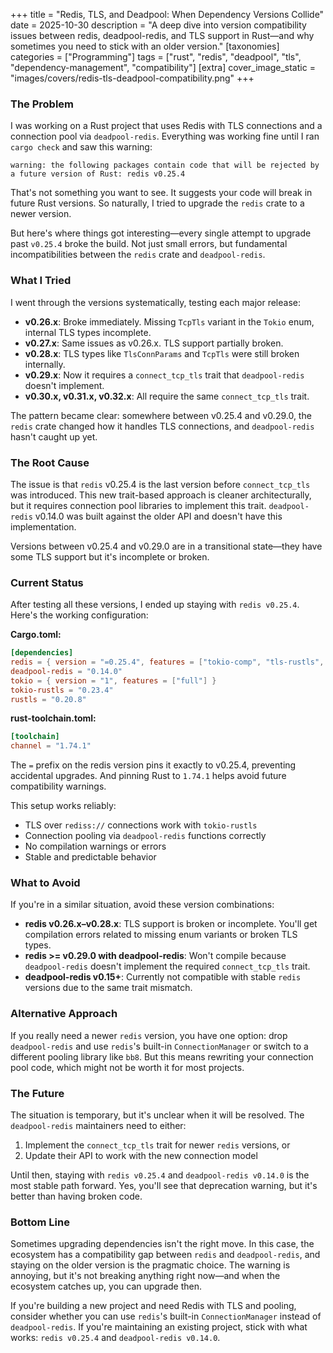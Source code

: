 +++
title = "Redis, TLS, and Deadpool: When Dependency Versions Collide"
date = 2025-10-30
description = "A deep dive into version compatibility issues between redis, deadpool-redis, and TLS support in Rust—and why sometimes you need to stick with an older version."
[taxonomies]
categories = ["Programming"]
tags = ["rust", "redis", "deadpool", "tls", "dependency-management", "compatibility"]
[extra]
cover_image_static = "images/covers/redis-tls-deadpool-compatibility.png"
+++

### The Problem

I was working on a Rust project that uses Redis with TLS connections and a connection pool via `deadpool-redis`. Everything was working fine until I ran `cargo check` and saw this warning:

```
warning: the following packages contain code that will be rejected by a future version of Rust: redis v0.25.4
```

That's not something you want to see. It suggests your code will break in future Rust versions. So naturally, I tried to upgrade the `redis` crate to a newer version.

But here's where things got interesting—every single attempt to upgrade past `v0.25.4` broke the build. Not just small errors, but fundamental incompatibilities between the `redis` crate and `deadpool-redis`.

### What I Tried

I went through the versions systematically, testing each major release:

- **v0.26.x**: Broke immediately. Missing `TcpTls` variant in the `Tokio` enum, internal TLS types incomplete.
- **v0.27.x**: Same issues as v0.26.x. TLS support partially broken.
- **v0.28.x**: TLS types like `TlsConnParams` and `TcpTls` were still broken internally.
- **v0.29.x**: Now it requires a `connect_tcp_tls` trait that `deadpool-redis` doesn't implement.
- **v0.30.x, v0.31.x, v0.32.x**: All require the same `connect_tcp_tls` trait.

The pattern became clear: somewhere between v0.25.4 and v0.29.0, the `redis` crate changed how it handles TLS connections, and `deadpool-redis` hasn't caught up yet.

### The Root Cause

The issue is that `redis` v0.25.4 is the last version before `connect_tcp_tls` was introduced. This new trait-based approach is cleaner architecturally, but it requires connection pool libraries to implement this trait. `deadpool-redis` v0.14.0 was built against the older API and doesn't have this implementation.

Versions between v0.25.4 and v0.29.0 are in a transitional state—they have some TLS support but it's incomplete or broken.

### Current Status

After testing all these versions, I ended up staying with `redis v0.25.4`. Here's the working configuration:

**Cargo.toml:**

```toml
[dependencies]
redis = { version = "=0.25.4", features = ["tokio-comp", "tls-rustls", "connection-manager"] }
deadpool-redis = "0.14.0"
tokio = { version = "1", features = ["full"] }
tokio-rustls = "0.23.4"
rustls = "0.20.8"
```

**rust-toolchain.toml:**

```toml
[toolchain]
channel = "1.74.1"
```

The `=` prefix on the redis version pins it exactly to v0.25.4, preventing accidental upgrades. And pinning Rust to `1.74.1` helps avoid future compatibility warnings.

This setup works reliably:
- TLS over `rediss://` connections work with `tokio-rustls`
- Connection pooling via `deadpool-redis` functions correctly
- No compilation warnings or errors
- Stable and predictable behavior

### What to Avoid

If you're in a similar situation, avoid these version combinations:

- **redis v0.26.x–v0.28.x**: TLS support is broken or incomplete. You'll get compilation errors related to missing enum variants or broken TLS types.
- **redis >= v0.29.0 with deadpool-redis**: Won't compile because `deadpool-redis` doesn't implement the required `connect_tcp_tls` trait.
- **deadpool-redis v0.15+**: Currently not compatible with stable `redis` versions due to the same trait mismatch.

### Alternative Approach

If you really need a newer `redis` version, you have one option: drop `deadpool-redis` and use `redis`'s built-in `ConnectionManager` or switch to a different pooling library like `bb8`. But this means rewriting your connection pool code, which might not be worth it for most projects.

### The Future

The situation is temporary, but it's unclear when it will be resolved. The `deadpool-redis` maintainers need to either:
1. Implement the `connect_tcp_tls` trait for newer `redis` versions, or
2. Update their API to work with the new connection model

Until then, staying with `redis v0.25.4` and `deadpool-redis v0.14.0` is the most stable path forward. Yes, you'll see that deprecation warning, but it's better than having broken code.

### Bottom Line

Sometimes upgrading dependencies isn't the right move. In this case, the ecosystem has a compatibility gap between `redis` and `deadpool-redis`, and staying on the older version is the pragmatic choice. The warning is annoying, but it's not breaking anything right now—and when the ecosystem catches up, you can upgrade then.

If you're building a new project and need Redis with TLS and pooling, consider whether you can use `redis`'s built-in `ConnectionManager` instead of `deadpool-redis`. If you're maintaining an existing project, stick with what works: `redis v0.25.4` and `deadpool-redis v0.14.0`.

